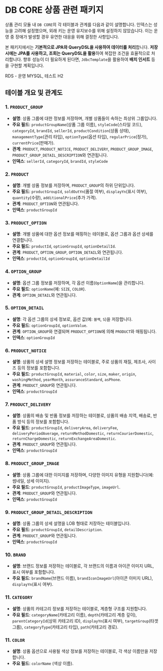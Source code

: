 # DB CORE 상품 관련 패키지

상품 관리 모듈 내 `DB CORE`의 각 테이블과 관계를 다음과 같이 설명합니다. 인덱스는 성능을 고려해 설정했으며, 외래 키는 운영 유지보수를 위해 설정하지 않았습니다. 이는 운영 중 장애가 발생할 경우 유연한 대응을 위해 결정한 사항입니다.

본 패키지에서는 **기본적으로 JPA와 QueryDSL을 사용하여 데이터를 처리**합니다. **저장 시에는 JPA를 사용하고, 조회는 QueryDSL을 활용**하여 복잡한 조건을 효율적으로 처리합니다. 향후 성능이 더 필요하게 된다면, `JdbcTemplate`을 활용하여 **배치 인서트** 등을 구현할 계획입니다.


RDS - 운영 MYSQL, 테스트 H2


## 테이블 개요 및 관계도

### 1. `PRODUCT_GROUP`
- **설명**: 상품 그룹에 대한 정보를 저장하며, 개별 상품들이 속하는 최상위 그룹입니다.
- **주요 필드**: `productGroupName`(상품 그룹 이름), `styleCode`(스타일 코드), `categoryId`, `brandId`, `sellerId`, `productCondition`(상품 상태), `managementType`(관리 타입), `optionType`(옵션 타입), `regularPrice`(정가), `currentPrice`(판매가).
- **관계**: `PRODUCT`, `PRODUCT_NOTICE`, `PRODUCT_DELIVERY`, `PRODUCT_GROUP_IMAGE`, `PRODUCT_GROUP_DETAIL_DESCRIPTION`와 연관됩니다.
- **인덱스**: `sellerId`, `categoryId`, `brandId`, `styleCode`

### 2. `PRODUCT`
- **설명**: 개별 상품 정보를 저장하며, `PRODUCT_GROUP`의 하위 단위입니다.
- **주요 필드**: `productGroupId`, `soldOutYn`(품절 여부), `displayYn`(표시 여부), `quantity`(수량), `additionalPrice`(추가 가격).
- **관계**: `PRODUCT_OPTION`와 연관됩니다.
- **인덱스**: `productGroupId`

### 3. `PRODUCT_OPTION`
- **설명**: 개별 상품에 대한 옵션 정보를 매핑하는 테이블로, 옵션 그룹과 옵션 상세를 연결합니다.
- **주요 필드**: `productId`, `optionGroupId`, `optionDetailId`.
- **관계**: `PRODUCT`, `OPTION_GROUP`, `OPTION_DETAIL`와 연관됩니다.
- **인덱스**: `productId`, `optionGroupId`, `optionDetailId`

### 4. `OPTION_GROUP`
- **설명**: 옵션 그룹 정보를 저장하며, 각 옵션 이름(`OptionName`)을 관리합니다.
- **주요 필드**: `optionName`(예: `SIZE`, `COLOR`).
- **관계**: `OPTION_DETAIL`와 연관됩니다.

### 5. `OPTION_DETAIL`
- **설명**: 각 옵션 그룹의 상세 정보로, 옵션 값(예: `블랙`, `S`)을 저장합니다.
- **주요 필드**: `optionGroupId`, `optionValue`.
- **관계**: `OPTION_GROUP`와 연결되며 `PRODUCT_OPTION`에 의해 `PRODUCT`와 매핑됩니다.
- **인덱스**: `optionGroupId`

### 6. `PRODUCT_NOTICE`
- **설명**: 상품의 상세 설명 정보를 저장하는 테이블로, 주로 상품의 재질, 제조사, 사이즈 등의 정보를 포함합니다.
- **주요 필드**: `productGroupId`, `material`, `color`, `size`, `maker`, `origin`, `washingMethod`, `yearMonth`, `assuranceStandard`, `asPhone`.
- **관계**: `PRODUCT_GROUP`와 연관됩니다.
- **인덱스**: `productGroupId`

### 7. `PRODUCT_DELIVERY`
- **설명**: 상품의 배송 및 반품 정보를 저장하는 테이블로, 상품의 배송 지역, 배송료, 반품 방식 등의 정보를 포함합니다.
- **주요 필드**: `productGroupId`, `deliveryArea`, `deliveryFee`, `deliveryPeriodAverage`, `returnMethodDomestic`, `returnCourierDomestic`, `returnChargeDomestic`, `returnExchangeAreaDomestic`.
- **관계**: `PRODUCT_GROUP`와 연관됩니다.
- **인덱스**: `productGroupId`

### 8. `PRODUCT_GROUP_IMAGE`
- **설명**: 상품 그룹에 대한 이미지를 저장하며, 다양한 이미지 유형을 지원합니다(예: 썸네일, 상세 이미지).
- **주요 필드**: `productGroupId`, `productImageType`, `imageUrl`.
- **관계**: `PRODUCT_GROUP`와 연관됩니다.
- **인덱스**: `productGroupId`

### 9. `PRODUCT_GROUP_DETAIL_DESCRIPTION`
- **설명**: 상품 그룹의 상세 설명을 LOB 형태로 저장하는 테이블입니다.
- **주요 필드**: `productGroupId`, `detailDescription`.
- **관계**: `PRODUCT_GROUP`와 연관됩니다.
- **인덱스**: `productGroupId`

### 10. `BRAND`
- **설명**: 브랜드 정보를 저장하는 테이블로, 각 브랜드의 이름과 아이콘 이미지 URL, 표시 여부를 포함합니다.
- **주요 필드**: `brandName`(브랜드 이름), `brandIconImageUrl`(아이콘 이미지 URL), `displayYn`(표시 여부).

### 11. `CATEGORY`
- **설명**: 상품의 카테고리 정보를 저장하는 테이블로, 계층형 구조를 지원합니다.
- **주요 필드**: `categoryName`(카테고리 이름), `depth`(카테고리 계층 깊이), `parentCategoryId`(상위 카테고리 ID), `displayYn`(표시 여부), `targetGroup`(타겟 그룹), `categoryType`(카테고리 타입), `path`(카테고리 경로).

### 11. `COLOR`
- **설명**: 상품 옵션으로 사용될 색상 정보를 저장하는 테이블로, 각 색상 이름만을 저장합니다.
- **주요 필드**: `colorName` (색상 이름).


